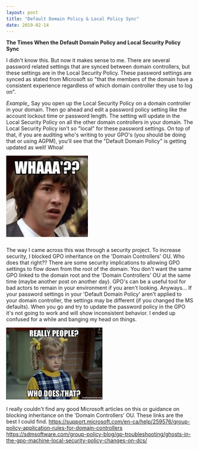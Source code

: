 ```yaml
---
layout: post
title: "Default Domain Policy & Local Policy Sync"
date: 2019-02-14
---
```


**The Times When the Default Domain Policy and Local Security Policy Sync**

I didn't know this.  But now it makes sense to me.  There are several password related settings that are synced between domain controllers, but these settings are in the Local Security Policy.  These password settings are synced as stated from Microsoft so "that the members of the domain have a consistent experience regardless of which domain controller they use to log on".  

*Example_*  Say you open up the Local Security Policy on a domain controller in your domain.  Then go ahead and edit a password policy setting like the account lockout time or password length.  The setting will update in the Local Security Policy on all the other domain controllers in your domain.  The Local Security Policy isn't so "local" for these password settings.  On top of that, if you are auditing who's writing to your GPO's (you should be doing that or using AGPM), you'll see that the "Default Domain Policy" is getting updated as well!  Whoa!

![alt text](https://raw.githubusercontent.com/soccershoe/JustAnotherAdmin/master/images/whaa.jpg)

The way I came across this was through a security project.  To increase security, I blocked GPO inheritance on the 'Domain Controllers' OU.  Who does that right??  There are some security implications to allowing GPO settings to flow down from the root of the domain.  You don't want the same GPO linked to the domain root and the 'Domain Controllers' OU at the same time (maybe another post on another day).  GPO's can be a useful tool for bad actors to remain in your environment if you aren't looking.  Anyways... If your password settings in your 'Default Domain Policy' aren't applied to your domain controller, the settings may be different (if you changed the MS defaults).  When you go and try to update the password policy in the GPO it's not going to work and will show inconsistent behavior.  I ended up confused for a while and banging my head on things.

![alt text](https://raw.githubusercontent.com/soccershoe/JustAnotherAdmin/master/images/whodoesthat.jpg)

I really couldn't find any good Microsoft articles on this or guidance on blocking inheritance on the 'Domain Controllers' OU.  These links are the best I could find.
<https://support.microsoft.com/en-ca/help/259576/group-policy-application-rules-for-domain-controllers>
<https://sdmsoftware.com/group-policy-blog/gp-troubleshooting/ghosts-in-the-gpo-machine-local-security-policy-changes-on-dcs/>
